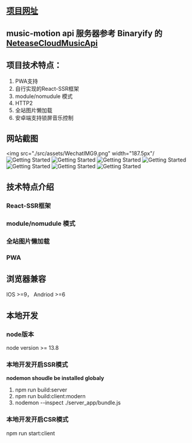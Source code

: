 ## [项目网址](url:https://111.229.9.30/)
## music-motion api 服务器参考 Binaryify 的 [NeteaseCloudMusicApi](url:https://github.com/Binaryify/NeteaseCloudMusicApi)

## 项目技术特点：
1. PWA支持
2. 自行实现的React-SSR框架
3. module/nomudule 模式
4. HTTP2
5. 全站图片懒加载
6. 安卓端支持锁屏音乐控制


## 网站截图
<img src="./src/assets/WechatIMG9.png" width="187.5px"/
![Getting Started](./src/assets/WechatIMG8.png)
![Getting Started](./src/assets/WechatIMG7.png)
![Getting Started](./src/assets/WechatIMG6.png)
![Getting Started](./src/assets/WechatIMG5.png)
![Getting Started](./src/assets/WechatIMG4.png)
![Getting Started](./src/assets/WechatIMG3.png)
![Getting Started](./src/assets/WechatIMG2.png)


## 技术特点介绍
### React-SSR框架
### module/nomudule 模式
### 全站图片懒加载
### PWA


## 浏览器兼容
IOS >=9，
Andriod >=6


## 本地开发

### node版本
node version >= 13.8

### 本地开发开启SSR模式
**nodemon shoudle be installed globaly**
1. npm run build:server
2. npm run build:client:modern
3. nodemon --inspect ./server_app/bundle.js


### 本地开发开启CSR模式
npm run start:client

